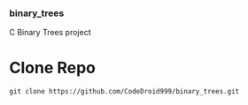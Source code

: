 ### binary_trees
C Binary Trees project 

# Clone Repo
```
git clone https://github.com/CodeDroid999/binary_trees.git
```
